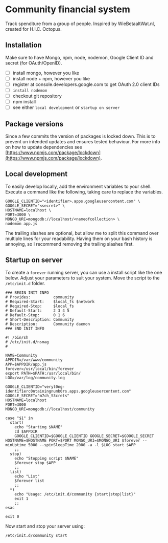 # Community financial system

Track spenditure from a group of people. Inspired by WieBetaaltWat.nl, created for H.I.C. Octopus.

## Installation

Make sure to have Mongo, npm, node, nodemon, Google Client ID and secret (for OAuth/OpenID).

- [ ] install mongo, however you like
- [ ] install node + npm, however you like
- [ ] register at console.developers.google.com to get OAuth 2.0 client IDs
- [ ] `install nodemon`
- [ ] checkout git repository
- [ ] npm install
- [ ] see either `local development` or `startup on server`

## Package versions

Since a few commits the version of packages is locked down. This is to prevent un intended updates and ensures tested behaviour. For more info on how to update dependencies see [https://www.npmjs.com/package/lockdown](https://www.npmjs.com/package/lockdown).

## Local development

To easily develop locally, add the environment variables to your shell. Execute a command like the following, taking care to replace the variables.

```
GOOGLE_CLIENTID="<identifier>.apps.googleusercontent.com" \
GOOGLE_SECRET="<secret>" \
HOSTNAME=localhost \
PORT=3000 \
MONGO_URI=mongodb://localhost/<nameofcollection> \
nodemon app.js
```
The trailing slashes are optional, but allow me to split this command over multiple lines for your readability. Having them on your bash history is annoying, so I recommend removing the trailing slashes first.

## Startup on server

To create a `forever` running server, you can use a install script like the one below. Adjust your parameters to suit your system. Move the script to the `/etc/init.d` folder.

```
### BEGIN INIT INFO
# Provides:          community
# Required-Start:    $local_fs $network
# Required-Stop:     $local_fs
# Default-Start:     2 3 4 5
# Default-Stop:      0 1 6
# Short-Description: Community
# Description:       Community daemon
### END INIT INFO

#! /bin/sh
# /etc/init.d/nsmag
#

NAME=Community
APPDIR=/var/www/community
APP=$APPDIR/app.js
forever=/usr/local/bin/forever
export PATH=$PATH:/usr/local/bin/
LOG=/var/log/community.log

GOOGLE_CLIENTID="veryl0ng-ident1f1erc0ntainingnumb0rs.apps.googleusercontent.com"
GOOGLE_SECRET="m7ch_S3crets"
HOSTNAME=localhost
PORT=3000
MONGO_URI=mongodb://localhost/community

case "$1" in
  start)
    echo "Starting $NAME"
    cd $APPDIR
    GOOGLE_CLIENTID=$GOOGLE_CLIENTID GOOGLE_SECRET=$GOOGLE_SECRET HOSTNAME=$HOSTNAME PORT=$PORT MONGO_URI=$MONGO_URI $forever --minUptime 5000 --spinSleepTime 2000 -a -l $LOG start $APP
    ;;
  stop)
    echo "Stopping script $NAME"
    $forever stop $APP
    ;;
  list)
    echo "List"
    $forever list
    ;;
  *)
    echo "Usage: /etc/init.d/community {start|stop|list}"
    exit 1
    ;;
esac

exit 0
```

Now start and stop your server using:

```
/etc/init.d/community start
```